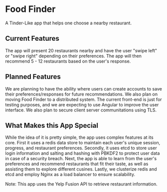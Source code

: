 # Food Finder
A Tinder-Like app that helps one choose a nearby restaurant.

## Current Features
The app will present 20 restaurants nearby and have the user "swipe left" or "swipe right" depending on their preferences. The app will then recommend 5 - 12 restaurants based on the user's response. 

## Planned Features
We are planning to have the ability where users can create accounts to save their preferences/responses for future recommendations. We also plan on moving Food Finder to a distributed system. The current front-end is just for testing purposes, and we are expecting to use Angular to improve the user interface. We also plan to secure client server communitations using TLS.  

## What Makes this App Special
While the idea of it is pretty simple, the app uses complex features at its core. First it uses a redis data store to maintain each user's unique session, progress, and restaurant preferences. Secondly, it uses etcd to store user login information and salting and hashing with PBKDF2 to protect user data in case of a security breach. Next, the app is able to learn from the user's preferences and recommend restaurants that fit their taste, as well as assisting them to explore different cusines. Lastly, we clusterize redis and etcd and employ Nginx as a load balancer to ensure scalability. 

Note: This app uses the Yelp Fusion API to retrieve restaurant information.
